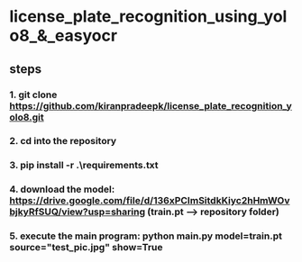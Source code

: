 # license_plate_recognition_using_yolo8_&_easyocr

## steps

### 1. git clone https://github.com/kiranpradeepk/license_plate_recognition_yolo8.git
### 2. cd into the repository
### 3. pip install -r .\requirements.txt
### 4. download the model: https://drive.google.com/file/d/136xPCImSitdkKiyc2hHmWOvbjkyRfSUQ/view?usp=sharing (train.pt --> repository folder)
### 5. execute the main program: python main.py model=train.pt source="test_pic.jpg" show=True
